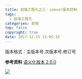 ```yaml
---
title: 前端工程化之三：semver版本控制
tags:
  - 前端工程化
categories: 前端
top: false
copyright: true
date: 2017-12-15 15:05:32
---
```

版本格式：主版本号.次版本号.修订号
<!--more-->

**参考资料**
[语义化版本 2.0.0](https://semver.org/lang/zh-CN/#%E8%AF%AD%E4%B9%89%E5%8C%96%E7%89%88%E6%9C%AC-200)

![](http://oankigr4l.bkt.clouddn.com/wexin.png)
